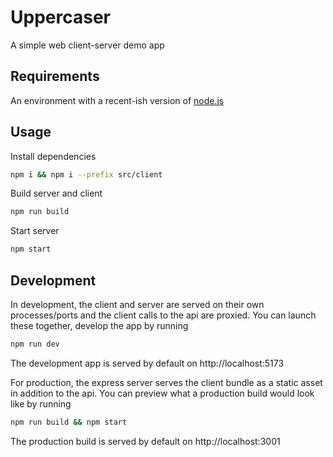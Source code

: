 # Uppercaser

A simple web client-server demo app

## Requirements

An environment with a recent-ish version of [node.js](https://nodejs.org)

## Usage

Install dependencies

```sh
npm i && npm i --prefix src/client
```

Build server and client

```sh
npm run build
```

Start server

```sh
npm start
```

## Development

In development, the client and server are served on their own processes/ports and the client calls to the api are proxied. You can launch these together, develop the app by running

```sh
npm run dev
```

The development app is served by default on http://localhost:5173

For production, the express server serves the client bundle as a static asset in addition to the api. You can preview what a production build would look like by running

```sh
npm run build && npm start
```

The production build is served by default on http://localhost:3001
